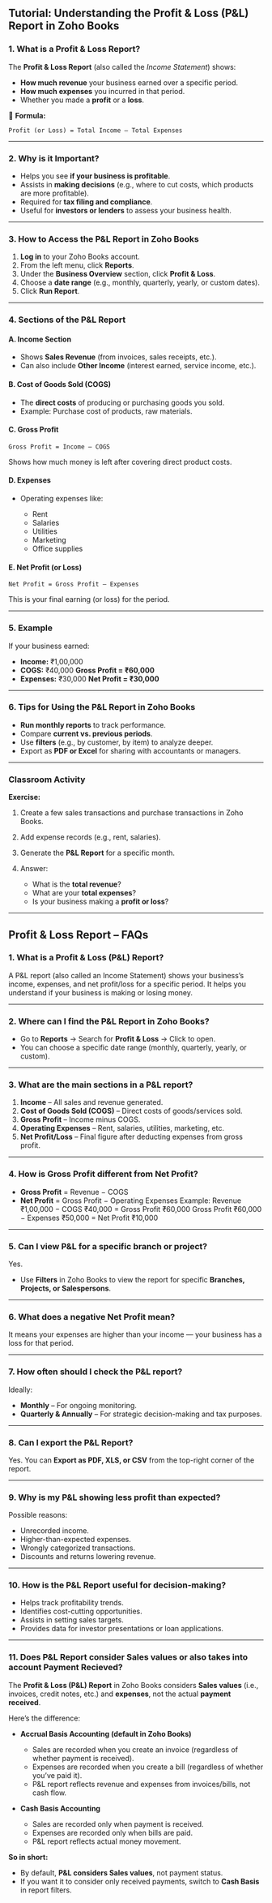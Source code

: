 ## **Tutorial: Understanding the Profit & Loss (P\&L) Report in Zoho Books**

### **1. What is a Profit & Loss Report?**

The **Profit & Loss Report** (also called the *Income Statement*) shows:

* **How much revenue** your business earned over a specific period.
* **How much expenses** you incurred in that period.
* Whether you made a **profit** or a **loss**.

📌 **Formula:**

```
Profit (or Loss) = Total Income – Total Expenses
```

---

### **2. Why is it Important?**

* Helps you see **if your business is profitable**.
* Assists in **making decisions** (e.g., where to cut costs, which products are more profitable).
* Required for **tax filing and compliance**.
* Useful for **investors or lenders** to assess your business health.

---

### **3. How to Access the P\&L Report in Zoho Books**

1. **Log in** to your Zoho Books account.
2. From the left menu, click **Reports**.
3. Under the **Business Overview** section, click **Profit & Loss**.
4. Choose a **date range** (e.g., monthly, quarterly, yearly, or custom dates).
5. Click **Run Report**.

---

### **4. Sections of the P\&L Report**

#### **A. Income Section**

* Shows **Sales Revenue** (from invoices, sales receipts, etc.).
* Can also include **Other Income** (interest earned, service income, etc.).

#### **B. Cost of Goods Sold (COGS)**

* The **direct costs** of producing or purchasing goods you sold.
* Example: Purchase cost of products, raw materials.

#### **C. Gross Profit**

```
Gross Profit = Income – COGS
```

Shows how much money is left after covering direct product costs.

#### **D. Expenses**

* Operating expenses like:

  * Rent
  * Salaries
  * Utilities
  * Marketing
  * Office supplies

#### **E. Net Profit (or Loss)**

```
Net Profit = Gross Profit – Expenses
```

This is your final earning (or loss) for the period.

---

### **5. Example**

If your business earned:

* **Income:** ₹1,00,000
* **COGS:** ₹40,000
  **Gross Profit = ₹60,000**
* **Expenses:** ₹30,000
  **Net Profit = ₹30,000**

---

### **6. Tips for Using the P\&L Report in Zoho Books**

* **Run monthly reports** to track performance.
* Compare **current vs. previous periods**.
* Use **filters** (e.g., by customer, by item) to analyze deeper.
* Export as **PDF or Excel** for sharing with accountants or managers.

---

### **Classroom Activity**

**Exercise:**

1. Create a few sales transactions and purchase transactions in Zoho Books.
2. Add expense records (e.g., rent, salaries).
3. Generate the **P\&L Report** for a specific month.
4. Answer:

   * What is the **total revenue**?
   * What are your **total expenses**?
   * Is your business making a **profit or loss**?


---

## **Profit & Loss Report – FAQs**

### **1. What is a Profit & Loss (P\&L) Report?**

A P\&L report (also called an Income Statement) shows your business’s income, expenses, and net profit/loss for a specific period.
It helps you understand if your business is making or losing money.

---

### **2. Where can I find the P\&L Report in Zoho Books?**

* Go to **Reports** → Search for **Profit & Loss** → Click to open.
* You can choose a specific date range (monthly, quarterly, yearly, or custom).

---

### **3. What are the main sections in a P\&L report?**

1. **Income** – All sales and revenue generated.
2. **Cost of Goods Sold (COGS)** – Direct costs of goods/services sold.
3. **Gross Profit** – Income minus COGS.
4. **Operating Expenses** – Rent, salaries, utilities, marketing, etc.
5. **Net Profit/Loss** – Final figure after deducting expenses from gross profit.

---

### **4. How is Gross Profit different from Net Profit?**

* **Gross Profit** = Revenue − COGS
* **Net Profit** = Gross Profit − Operating Expenses
  Example:
  Revenue ₹1,00,000 − COGS ₹40,000 = Gross Profit ₹60,000
  Gross Profit ₹60,000 − Expenses ₹50,000 = Net Profit ₹10,000

---

### **5. Can I view P\&L for a specific branch or project?**

Yes.

* Use **Filters** in Zoho Books to view the report for specific **Branches, Projects, or Salespersons**.

---

### **6. What does a negative Net Profit mean?**

It means your expenses are higher than your income — your business has a loss for that period.

---

### **7. How often should I check the P\&L report?**

Ideally:

* **Monthly** – For ongoing monitoring.
* **Quarterly & Annually** – For strategic decision-making and tax purposes.

---

### **8. Can I export the P\&L Report?**

Yes.
You can **Export as PDF, XLS, or CSV** from the top-right corner of the report.

---

### **9. Why is my P\&L showing less profit than expected?**

Possible reasons:

* Unrecorded income.
* Higher-than-expected expenses.
* Wrongly categorized transactions.
* Discounts and returns lowering revenue.

---

### **10. How is the P\&L Report useful for decision-making?**

* Helps track profitability trends.
* Identifies cost-cutting opportunities.
* Assists in setting sales targets.
* Provides data for investor presentations or loan applications.

---

### **11. Does P\&L Report consider Sales values or also takes into account Payment Recieved?**

The **Profit & Loss (P\&L) Report** in Zoho Books considers **Sales values** (i.e., invoices, credit notes, etc.) and **expenses**, not the actual **payment received**.

Here’s the difference:

* **Accrual Basis Accounting (default in Zoho Books)**

  * Sales are recorded when you create an invoice (regardless of whether payment is received).
  * Expenses are recorded when you create a bill (regardless of whether you’ve paid it).
  * P\&L report reflects revenue and expenses from invoices/bills, not cash flow.

* **Cash Basis Accounting**

  * Sales are recorded only when payment is received.
  * Expenses are recorded only when bills are paid.
  * P\&L report reflects actual money movement.

**So in short:**

* By default, **P\&L considers Sales values**, not payment status.
* If you want it to consider only received payments, switch to **Cash Basis** in report filters.


